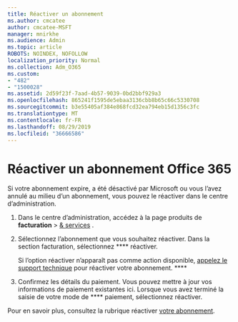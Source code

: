 ```yaml
---
title: Réactiver un abonnement
ms.author: cmcatee
author: cmcatee-MSFT
manager: mnirkhe
ms.audience: Admin
ms.topic: article
ROBOTS: NOINDEX, NOFOLLOW
localization_priority: Normal
ms.collection: Adm_O365
ms.custom:
- "482"
- "1500028"
ms.assetid: 2d59f23f-7aad-4b57-9039-0bd2bbf929a3
ms.openlocfilehash: 865241f1595de5ebaa3136cbb8b65c66c5330708
ms.sourcegitcommit: b3e55405af384e868fcd32ea794eb15d1356c3fc
ms.translationtype: MT
ms.contentlocale: fr-FR
ms.lasthandoff: 08/29/2019
ms.locfileid: "36666586"
---
```

# <a name="reactivate-an-office-365-subscription"></a>Réactiver un abonnement Office 365

Si votre abonnement expire, a été désactivé par Microsoft ou vous l’avez annulé au milieu d’un abonnement, vous pouvez le réactiver dans le centre d’administration.
  
1. Dans le centre d’administration, accédez à la page produits de **facturation** \> [& services](https://go.microsoft.com/fwlink/p/?linkid=842054) .

2. Sélectionnez l’abonnement que vous souhaitez réactiver. Dans la section facturation, sélectionnez **** réactiver.

    Si l’option réactiver n’apparaît pas comme action disponible, [appelez le support technique](https://docs.microsoft.com/office365/admin/contact-support-for-business-products?view=o365-worldwide) pour réactiver votre abonnement. ****

3. Confirmez les détails du paiement. Vous pouvez mettre à jour vos informations de paiement existantes ici. Lorsque vous avez terminé la saisie de votre mode de **** paiement, sélectionnez réactiver.

Pour en savoir plus, consultez la rubrique réactiver [votre abonnement](https://docs.microsoft.com/office365/admin/subscriptions-and-billing/reactivate-your-subscription).